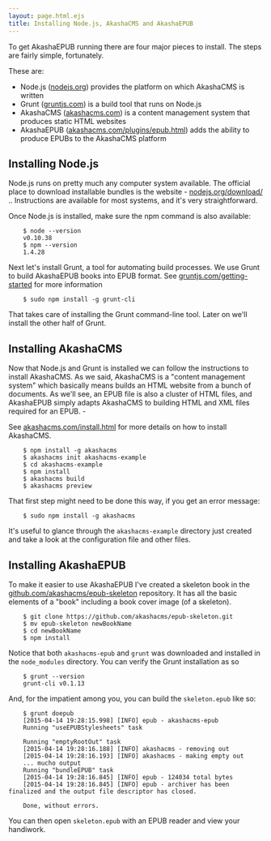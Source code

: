 ```yaml
---
layout: page.html.ejs
title: Installing Node.js, AkashaCMS and AkashaEPUB
---
```


To get AkashaEPUB running there are four major pieces to install.  The steps are fairly simple, fortunately.

These are:
* Node.js ([nodejs.org](http://nodejs.org/)) provides the platform on which AkashaCMS is written
* Grunt ([gruntjs.com](http://gruntjs.com/)) is a build tool that runs on Node.js
* AkashaCMS ([akashacms.com](http://akashacms.com)) is a content management system that produces static HTML websites
* AkashaEPUB ([akashacms.com/plugins/epub.html](http://akashacms.com/plugins/epub.html)) adds the ability to produce EPUBs to the AkashaCMS platform

## Installing Node.js

Node.js runs on pretty much any computer system available.  The official place to download installable bundles is the website - [nodejs.org/download/](http://nodejs.org/download/) ..  Instructions are available for most systems, and it's very straightforward.

Once Node.js is installed, make sure the npm command is also available:

```
    $ node --version
    v0.10.38
    $ npm --version
    1.4.28
```

Next let's install Grunt, a tool for automating build processes.  We use Grunt to build AkashaEPUB books into EPUB format.  See [gruntjs.com/getting-started](http://gruntjs.com/getting-started) for more information

```
    $ sudo npm install -g grunt-cli
```

That takes care of installing the Grunt command-line tool.  Later on we'll install the other half of Grunt.

## Installing AkashaCMS

Now that Node.js and Grunt is installed we can follow the instructions to install AkashaCMS.  As we said, AkashaCMS is a "content management system" which basically means builds an HTML website from a bunch of documents.  As we'll see, an EPUB file is also a cluster of HTML files, and AkashaEPUB simply adapts AkashaCMS to building HTML and XML files required for an EPUB. -

See [akashacms.com/install.html](http://akashacms.com/install.html) for more details on how to install AkashaCMS.

```
    $ npm install -g akashacms
    $ akashacms init akashacms-example
    $ cd akashacms-example
    $ npm install
    $ akashacms build
    $ akashacms preview
```

That first step might need to be done this way, if you get an error message:

```
    $ sudo npm install -g akashacms
```

It's useful to glance through the `akashacms-example` directory just created and take a look at the configuration file and other files.

## Installing AkashaEPUB

To make it easier to use AkashaEPUB I've created a skeleton book in the [github.com/akashacms/epub-skeleton](https://github.com/akashacms/epub-skeleton) repository.  It has all the basic elements of a "book" including a book cover image (of a skeleton).

```
    $ git clone https://github.com/akashacms/epub-skeleton.git
    $ mv epub-skeleton newBookName
    $ cd newBookName
    $ npm install
```

Notice that both `akashacms-epub` and `grunt` was downloaded and installed in the `node_modules` directory.  You can verify the Grunt installation as so

```
    $ grunt --version
    grunt-cli v0.1.13
```

And, for the impatient among you, you can build the `skeleton.epub` like so:

```
    $ grunt doepub
    [2015-04-14 19:28:15.998] [INFO] epub - akashacms-epub
    Running "useEPUBStylesheets" task
    
    Running "emptyRootOut" task
    [2015-04-14 19:28:16.188] [INFO] akashacms - removing out
    [2015-04-14 19:28:16.193] [INFO] akashacms - making empty out
    ... mucho output
    Running "bundleEPUB" task
    [2015-04-14 19:28:16.845] [INFO] epub - 124034 total bytes
    [2015-04-14 19:28:16.845] [INFO] epub - archiver has been finalized and the output file descriptor has closed.
    
    Done, without errors.
```

You can then open `skeleton.epub` with an EPUB reader and view your handiwork.


